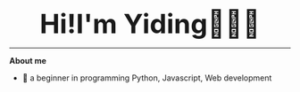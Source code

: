 <div align='center'><font size='150'><b>Hi!I'm Yiding🙋🏻‍♀️</b></font></div>

------
**About me**
- 🌱 a beginner in programming Python, Javascript, Web development



